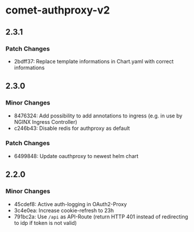 # comet-authproxy-v2

## 2.3.1

### Patch Changes

- 2bdff37: Replace template informations in Chart.yaml with correct informations

## 2.3.0

### Minor Changes

- 8476324: Add possibility to add annotations to ingress (e.g. in use by NGINX Ingress Controller)
- c246b43: Disable redis for authproxy as default

### Patch Changes

- 6499848: Update oauthproxy to newest helm chart

## 2.2.0

### Minor Changes

- 45cdef8: Active auth-logging in OAuth2-Proxy
- 3c4e0ea: Increase cookie-refresh to 23h
- 791bc2a: Use `/api` as API-Route (return HTTP 401 instead of redirecting to idp if token is not valid)
